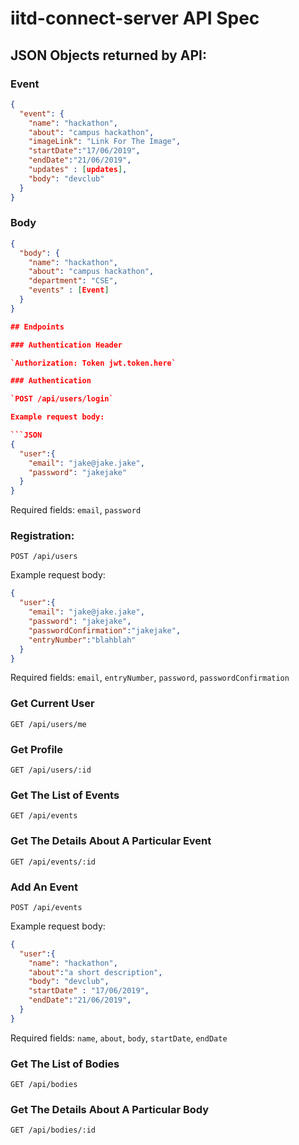 # iitd-connect-server API Spec

## JSON Objects returned by API:

### Event

```JSON
{
  "event": {
    "name": "hackathon",
    "about": "campus hackathon",
    "imageLink": "Link For The Image",
    "startDate":"17/06/2019",
    "endDate":"21/06/2019",
    "updates" : [updates],
    "body": "devclub"
  }
}
```

### Body

````JSON
{
  "body": {
    "name": "hackathon",
    "about": "campus hackathon",
    "department": "CSE",
    "events" : [Event]
  }
}

## Endpoints

### Authentication Header

`Authorization: Token jwt.token.here`

### Authentication

`POST /api/users/login`

Example request body:

```JSON
{
  "user":{
    "email": "jake@jake.jake",
    "password": "jakejake"
  }
}
````

Required fields: `email`, `password`

### Registration:

`POST /api/users`

Example request body:

```JSON
{
  "user":{
    "email": "jake@jake.jake",
    "password": "jakejake",
    "passwordConfirmation":"jakejake",
    "entryNumber":"blahblah"
  }
}
```

Required fields: `email`, `entryNumber`, `password`, `passwordConfirmation`

### Get Current User

`GET /api/users/me`

### Get Profile

`GET /api/users/:id`

### Get The List of Events

`GET /api/events`

### Get The Details About A Particular Event

`GET /api/events/:id`

### Add An Event

`POST /api/events`

Example request body:

```JSON
{
  "user":{
    "name": "hackathon",
    "about":"a short description",
    "body": "devclub",
    "startDate" : "17/06/2019",
    "endDate":"21/06/2019",
  }
}
```

Required fields: `name`, `about`, `body`, `startDate`, `endDate`

### Get The List of Bodies

`GET /api/bodies`

### Get The Details About A Particular Body

`GET /api/bodies/:id`
